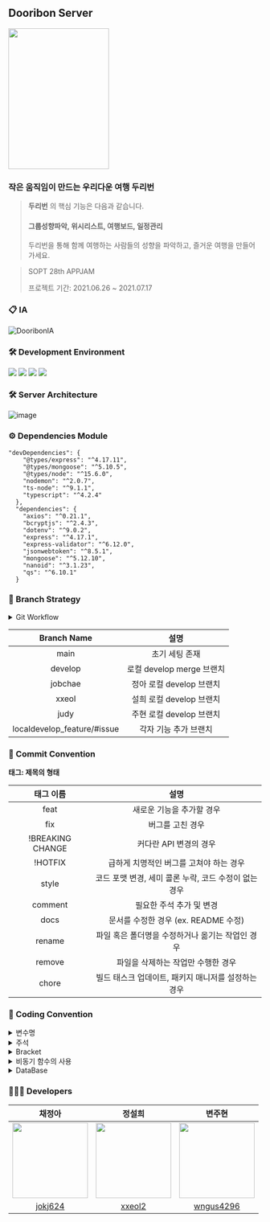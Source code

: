  
## Dooribon Server
 
<div>  
  
<img src = "https://user-images.githubusercontent.com/20807197/124384313-8921bb00-dd0b-11eb-8fea-71ad08e884be.png" width="200px" height="280px"/> 

</div>      

### 작은 움직임이 만드는 우리다운 여행 두리번   

> **두리번** 의 핵심 기능은 다음과 같습니다.   
> #### 그룹성향파악, 위시리스트, 여행보드, 일정관리
> 두리번을 통해 함께 여행하는 사람들의 성향을 파악하고, 즐거운 여행을 만들어 가세요.   

> SOPT 28th APPJAM </b>
>
> 프로젝트 기간: 2021.06.26 ~ 2021.07.17

### 📋 IA  
![DooribonIA](https://user-images.githubusercontent.com/20807197/124385082-3b0eb680-dd0f-11eb-9462-ee8f02ff981b.png)   

### 🛠 Development Environment

<img src="https://img.shields.io/badge/Node.js-v14-green"/> <img src="https://img.shields.io/badge/Mongoose-v5.12.10-blue"/> <img src="https://img.shields.io/badge/Express-v4.17.1-green"/> <img src="https://img.shields.io/badge/Typescript-v4.2.4-blue"/>  

### 🛠 Server Architecture
![image](https://user-images.githubusercontent.com/20807197/124567491-0457ae00-de7f-11eb-8a40-b67ee7382f9c.png)

### ⚙️ Dependencies Module
```
"devDependencies": {
    "@types/express": "^4.17.11",
    "@types/mongoose": "^5.10.5",
    "@types/node": "^15.6.0",
    "nodemon": "^2.0.7",
    "ts-node": "^9.1.1",
    "typescript": "^4.2.4"
  },
  "dependencies": {
    "axios": "^0.21.1",
    "bcryptjs": "^2.4.3",
    "dotenv": "^9.0.2",
    "express": "^4.17.1",
    "express-validator": "^6.12.0",
    "jsonwebtoken": "^8.5.1",
    "mongoose": "^5.12.10",
    "nanoid": "^3.1.23",
    "qs": "^6.10.1"
  }
  ```
### 📌 Branch Strategy

<details>
<summary>Git Workflow</summary>
<div markdown="1">       

```
 1. local - feature에서 각자 기능 작업
 2. 작업 완료 후 local - develop (ex. xxeol) 에 PR 후 Merge
 3. 이후 remote - develop 으로 PR
 4. 코드 리뷰 후 Confirm 받고 Merge
 5. remote - develop 에 Merge 될 때 마다 모든 팀원 remote - develop pull 받아 최신 상태 유지
 ```

</div>
</details>

| Branch Name | 설명 |
| :---: | :-----: |
| main | 초기 세팅 존재 |
| develop | 로컬 develop merge 브랜치 |
| jobchae | 정아 로컬 develop 브랜치 |
| xxeol | 설희 로컬 develop 브랜치 |
| judy | 주현 로컬 develop 브랜치 |
| localdevelop_feature/#issue | 각자 기능 추가 브랜치 |

### 📌 Commit Convention

**태그: 제목의 형태**

| 태그 이름| 설명 |
| :--: | :-----: |
| feat | 새로운 기능을 추가할 경우 |
| fix | 버그를 고친 경우 |
| !BREAKING CHANGE | 커다란 API 변경의 경우 |
| !HOTFIX | 급하게 치명적인 버그를 고쳐야 하는 경우 |
| style | 코드 포맷 변경, 세미 콜론 누락, 코드 수정이 없는 경우 |
| comment | 필요한 주석 추가 및 변경 |
| docs | 문서를 수정한 경우 (ex. README 수정) |
| rename | 파일 혹은 폴더명을 수정하거나 옮기는 작업인 경우 |
| remove | 파일을 삭제하는 작업만 수행한 경우 |
| chore | 빌드 태스크 업데이트, 패키지 매니저를 설정하는 경우 |

### 📌 Coding Convention

<details>
<summary>변수명</summary>   
<div markdown="1">       
      
 
 1. Camel Case 사용 
   - lower Camel Case
 2. 함수의 경우 동사+명사 사용 
   - ex) getInformation()
 3. 길이는 20자로 제한한다. 
   - 부득이한 경우 팀원과의 상의를 거친다.
 4. flag로 사용 되는 변수는 조동사 + flag 종류로 구성 
   - ex) isNum
 5. 약어는 되도록 사용하지 않는다.
 
</div>
</details>

<details>
<summary>주석</summary>
<div markdown="1">       

 1. 한줄 주석은 // 를 사용한다.
 2. 그 이상은 /** */ 를 사용한다.
 3. 함수 설명 주석은 2번을 사용한다.
 
</div>
</details>

<details>
<summary>Bracket</summary>
<div markdown="1">       

 ``` javascript
 // 한줄 if 문 - 여러 줄로 작성
  if(trigger) {
    return;
  }
 ```
 ``` javascript 
 // 괄호 사용 한칸 띄우고 사용한다.
  if (left == true) {
     return;
  }
 ```
 ``` javascript 
 // 띄어쓰기
  if (a == 5) { // 양쪽 사이로 띄어쓰기
     return;  
  }
 ```
 
</div>
</details>

<details>
<summary>비동기 함수의 사용</summary>
<div markdown="1">       

 1. async, await 함수 사용을 지향한다.
 2. Promise 사용은 지양한다.
 
</div>
</details>

<details>
<summary>DataBase</summary>
<div markdown="1">       

 1. Model 파일명은 대문자
 2. 필드명은 CamelCase 사용
 
</div>
</details>


### 👩🏻‍💻 Developers   
| 채정아 | 정설희 | 변주현 |
| :---: | :---: | :---: |
|<img src="https://user-images.githubusercontent.com/20807197/122161395-9ab23880-ceac-11eb-9498-bed403daa960.png" width="150px" height="150px" />|<img src ="https://user-images.githubusercontent.com/20807197/124384875-457c8080-dd0e-11eb-8308-137003b9c77a.png" width = "150px" height="150px" />|<img src ="https://user-images.githubusercontent.com/20807197/124384900-66dd6c80-dd0e-11eb-82bd-662ad808e6df.png" width = "150px" height="150px" />|
|[jokj624](https://github.com/jokj624)|[xxeol2](https://github.com/xxeol2)|[wngus4296](https://github.com/wngus4296)| 
